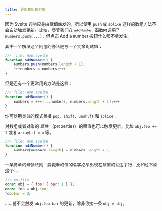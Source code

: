 ```yaml
---
title: 更新数组和对象
---
```


因为 Svelte 的响应是由赋值触发的，所以使用 `push` 或 `splice` 这样的数组方法不会自动触发更新。比如，尽管我们在 `addNumber` 函数内调用了 `numbers.push(...)`，但点击 Add a number 按钮什么都不会发生。

其中一个解决这个问题的办法是写一个冗余的赋值：

```js
/// file: App.svelte
function addNumber() {
	numbers.push(numbers.length + 1);
	+++numbers = numbers;+++
}
```

但是还有一个更常用的办法是这样：

```js
/// file: App.svelte
function addNumber() {
	numbers = +++[...numbers, numbers.length + 1];+++
}
```

你可以用类似的模式替换 `pop`，`shift`，`unshift` 和 `splice` 。

对数组或者对象的 _属性_ （properties）的赋值也可以触发更新，比如 `obj.foo += 1` 或者 `array[i] = x` 等。

```js
/// file: App.svelte
function addNumber() {
	numbers[numbers.length] = numbers.length + 1;
}
```

一条简单的经验法则：要更新的值的名字必须出现在赋值的左边才行。比如说下面这个……

```js
/// no-file
const obj = { foo: { bar: 1 } };
const foo = obj.foo;
foo.bar = 2;
```

……就不会触发 `obj.foo.bar` 的更新，除非你接一条 `obj = obj`。
